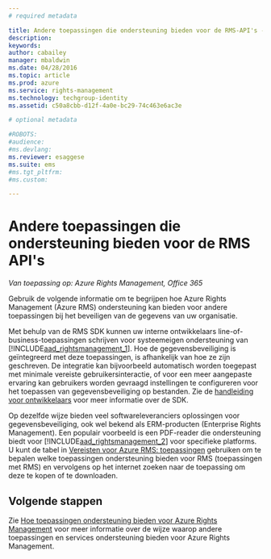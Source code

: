```yaml
---
# required metadata

title: Andere toepassingen die ondersteuning bieden voor de RMS-API's - Installatie en configuratie | Azure RMS
description:
keywords:
author: cabailey
manager: mbaldwin
ms.date: 04/28/2016
ms.topic: article
ms.prod: azure
ms.service: rights-management
ms.technology: techgroup-identity
ms.assetid: c50a8cbb-d12f-4a0e-bc29-74c463e6ac3e

# optional metadata

#ROBOTS:
#audience:
#ms.devlang:
ms.reviewer: esaggese
ms.suite: ems
#ms.tgt_pltfrm:
#ms.custom:

---
```


# Andere toepassingen die ondersteuning bieden voor de RMS API's

*Van toepassing op: Azure Rights Management, Office 365*

Gebruik de volgende informatie om te begrijpen hoe Azure Rights Management (Azure RMS) ondersteuning kan bieden voor andere toepassingen bij het beveiligen van de gegevens van uw organisatie.

Met behulp van de RMS SDK kunnen uw interne ontwikkelaars line-of-business-toepassingen schrijven voor systeemeigen ondersteuning van [!INCLUDE[aad_rightsmanagement_1](../includes/aad_rightsmanagement_1_md.md)]. Hoe de gegevensbeveiliging is geïntegreerd met deze toepassingen, is afhankelijk van hoe ze zijn geschreven. De integratie kan bijvoorbeeld automatisch worden toegepast met minimale vereiste gebruikersinteractie, of voor een meer aangepaste ervaring kan gebruikers worden gevraagd instellingen te configureren voor het toepassen van gegevensbeveiliging op bestanden. Zie de [handleiding voor ontwikkelaars](../develop/developers-guide.md) voor meer informatie over de SDK.

Op dezelfde wijze bieden veel softwareleveranciers oplossingen voor gegevensbeveiliging, ook wel bekend als ERM-producten (Enterprise Rights Management). Een populair voorbeeld is een PDF-reader die ondersteuning biedt voor [!INCLUDE[aad_rightsmanagement_2](../includes/aad_rightsmanagement_2_md.md)] voor specifieke platforms. U kunt de tabel in [Vereisten voor Azure RMS: toepassingen](../get-started/requirements-applications.md) gebruiken om te bepalen welke toepassingen ondersteuning bieden voor RMS (toepassingen met RMS) en vervolgens op het internet zoeken naar de toepassing om deze te kopen of te downloaden.

## Volgende stappen

Zie [Hoe toepassingen ondersteuning bieden voor Azure Rights Management](applications-support.md) voor meer informatie over de wijze waarop andere toepassingen en services ondersteuning bieden voor Azure Rights Management.

<!--HONumber=Apr16_HO4-->


